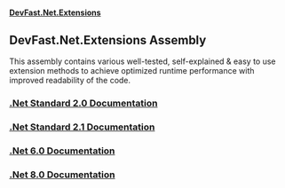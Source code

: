 #### [DevFast.Net.Extensions](index.md 'index')

## DevFast.Net.Extensions Assembly

This assembly contains various well-tested, self-explained & easy to use extension methods
to achieve optimized runtime performance with improved readability of the code.

### [.Net Standard 2.0 Documentation](netstandard2.0/index.md 'index')
### [.Net Standard 2.1 Documentation](netstandard2.1/index.md 'index')
### [.Net 6.0 Documentation](net6.0/index.md 'index')
### [.Net 8.0 Documentation](net8.0/index.md 'index')